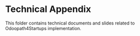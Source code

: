 # Technical Appendix
This folder contains technical documents and slides related to Odoopath4Startups implementation.
